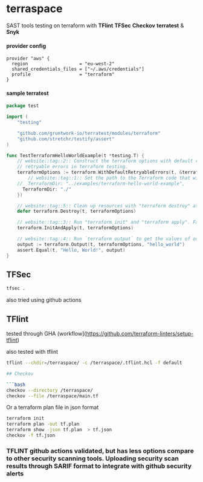# terraspace

SAST tools testing on terraform with **TFlint** **TFSec** **Checkov** **terratest** & **Snyk**

#### provider config

```hcl
provider "aws" { 
  region                   = "eu-west-2" 
  shared_credentials_files = ["~/.aws/credentials"] 
  profile                  = "terraform" 
} 
```

#### sample terratest

```go
package test

import (
	"testing"

	"github.com/gruntwork-io/terratest/modules/terraform"
	"github.com/stretchr/testify/assert"
)

func TestTerraformHelloWorldExample(t *testing.T) {
	// website::tag::2:: Construct the terraform options with default retryable errors to handle the most common
	// retryable errors in terraform testing.
	terraformOptions := terraform.WithDefaultRetryableErrors(t, &terraform.Options{
		// website::tag::1:: Set the path to the Terraform code that will be tested.
	//	TerraformDir: "../examples/terraform-hello-world-example",
      TerraformDir: "./"
	})

	// website::tag::5:: Clean up resources with "terraform destroy" at the end of the test.
	defer terraform.Destroy(t, terraformOptions)

	// website::tag::3:: Run "terraform init" and "terraform apply". Fail the test if there are any errors.
	terraform.InitAndApply(t, terraformOptions)

	// website::tag::4:: Run `terraform output` to get the values of output variables and check they have the expected values.
	output := terraform.Output(t, terraformOptions, "hello_world")
	assert.Equal(t, "Hello, World!", output)
}
```



## TFSec

```bash
tfsec .
```

also tried using github actions

## TFlint

tested through GHA (workflow](https://github.com/terraform-linters/setup-tflint)

also tested with tflint

```bash
tflint --chdir=/terraspace/ -c /terraspace/.tflint.hcl -f default 

## Checkov

```bash
checkov --directory /terraspace/
checkov --file /terraspace/main.tf
```

Or a terraform plan file in json format

```bash
terraform init
terraform plan -out tf.plan
terraform show -json tf.plan  > tf.json 
checkov -f tf.json
```


### TFLINT github actions validated, but has less options compare to other security scanning tools. Uploading security scan results through SARIF format to integrate with github security alerts
